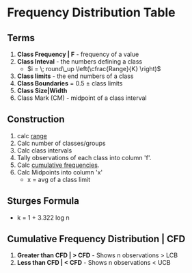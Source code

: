 # Frequency Distribution Table

## Terms
1. __Class Frequency | F__ - frequency of a value
2. __Class Inteval__ - the numbers defining a class 
	* $i = \; round\_up \left(\cfrac{Range}{K} \right)$
3. __Class limits__ - the end numbers of a class
4. __Class Boundaries__ = 0.5 ± class limits
5. __Class Size|Width__
6. Class Mark (CM) - midpoint of a class interval

## Construction
1. calc [range](09-variability#range)
2. Calc number of classes/groups
3. Calc class intervals
4. Tally observations of each class into column 'f'.
5. Calc [cumulative frequencies](#cumulative-frequency-distribution--cfd).
6. Calc Midpoints into column 'x'
	* x = avg of a class limit

## Sturges Formula 
* k = 1 + 3.322 log n
## __Cumulative Frequency Distribution | CFD__
 1. __Greater than CFD | > CFD__ - Shows n observations > LCB
 2. __Less than CFD | < CFD__ - Shows n observations < UCB
